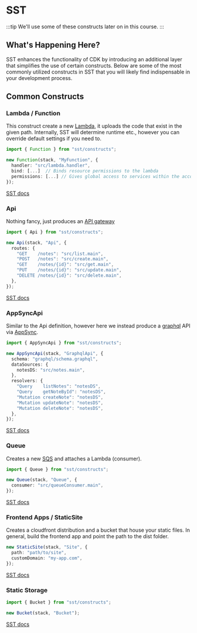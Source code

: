 # SST

:::tip
We'll use some of these constructs later on in this course.
:::

## What's Happening Here? 

SST enhances the functionality of CDK by introducing an additional layer that simplifies the use of certain constructs. Below are some of the most commonly utilized constructs in SST that you will likely find indispensable in your development process.

## Common Constructs 

### Lambda / Function

This construct create a new [Lambda](https://docs.aws.amazon.com/lambda/latest/dg/welcome.html), it uploads the code that exist in the given path. Internally,
SST will determine runtime etc., however you can override default settings if you need to. 

```ts
import { Function } from "sst/constructs";

new Function(stack, "MyFunction", {
  handler: "src/lambda.handler",
  bind: [...]  // Binds resource permissions to the lambda
  permissions: [...] // Gives global access to services within the account
});
```

[SST docs](https://docs.sst.dev/constructs/Function)

### Api

Nothing fancy, just produces an [API gateway](https://docs.aws.amazon.com/apigateway/latest/developerguide/welcome.html)

```ts
import { Api } from "sst/constructs";

new Api(stack, "Api", {
  routes: {
    "GET    /notes": "src/list.main",
    "POST   /notes": "src/create.main",
    "GET    /notes/{id}": "src/get.main",
    "PUT    /notes/{id}": "src/update.main",
    "DELETE /notes/{id}": "src/delete.main",
  },
});
```
[SST docs](https://docs.sst.dev/constructs/Api)

### AppSyncApi

Similar to the Api definition, however here we instead produce a [graphql](https://graphql.org/learn/) API via [AppSync](https://docs.aws.amazon.com/appsync/latest/devguide/what-is-appsync.html).

```ts
import { AppSyncApi } from "sst/constructs";

new AppSyncApi(stack, "GraphqlApi", {
  schema: "graphql/schema.graphql",
  dataSources: {
    notesDS: "src/notes.main",
  },
  resolvers: {
    "Query    listNotes": "notesDS",
    "Query    getNoteById": "notesDS",
    "Mutation createNote": "notesDS",
    "Mutation updateNote": "notesDS",
    "Mutation deleteNote": "notesDS",
  },
});
```

[SST docs](https://docs.sst.dev/constructs/AppSyncApi)

### Queue

Creates a new [SQS](https://docs.aws.amazon.com/AWSSimpleQueueService/latest/SQSDeveloperGuide/welcome.html) and attaches a Lambda (consumer).

```ts
import { Queue } from "sst/constructs";

new Queue(stack, "Queue", {
  consumer: "src/queueConsumer.main",
});
```

[SST docs](https://docs.sst.dev/constructs/Queue)

### Frontend Apps / StaticSite

Creates a cloudfront distribution and a bucket that house your static files. In general, build the frontend app and point the path to the dist folder.

```ts
new StaticSite(stack, "Site", {
  path: "path/to/site",
  customDomain: "my-app.com",
});
```

[SST docs](https://docs.sst.dev/constructs/Queue)

### Static Storage

```ts
import { Bucket } from "sst/constructs";

new Bucket(stack, "Bucket");
```

[SST docs](https://docs.aws.amazon.com/AmazonS3/latest/userguide/Welcome.html)

